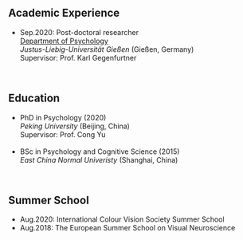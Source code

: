 Academic Experience
-------------
  - Sep.2020: Post-doctoral researcher  
    [Department of Psychology](https://www.uni-giessen.de/faculties/f06/psy)  
    *Justus-Liebig-Universität Gießen* (Gießen, Germany)  
    Supervisor: Prof. Karl Gegenfurtner

&nbsp;

Education
-------------
  - PhD in Psychology (2020)  
    *Peking University* (Beijing, China)  
    Supervisor: Prof. Cong Yu  
     &nbsp;
  - BSc in Psychology and Cognitive Science (2015)  
    *East China Normal Univeristy* (Shanghai, China)

&nbsp;  
  
Summer School
-------------
  - Aug.2020: International Colour Vision Society Summer School
  - Aug.2018: The European Summer School on Visual Neuroscience
